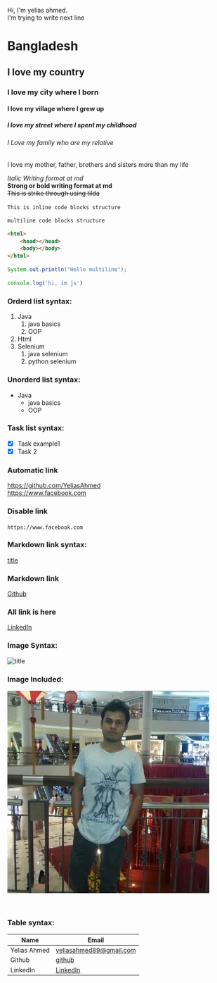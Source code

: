 <!--Markdown-->
Hi, I'm yelias ahmed.  
I'm trying to write next line <!--Double space is used for next line-->
# Bangladesh
## I love my country
### I love my city where I born
#### I love my village where I grew up
##### I love my street where I spent my childhood
###### I Love my family who are my relative

<p>I love my mother, father, brothers and sisters more than my life</p>

_Italic Writing format at md_  
__Strong or bold writing format at md__  
~~This is strike through using tilda~~

`This is inline code blocks structure`
```
multiline code blocks structure
```

```html
<html>
    <head></head>
    <body></body>
</html>
```
```java
System.out.println("Hello multiline");
```
```js
console.log('hi, im js')
```

### Orderd list syntax:

1. Java 
   1. java basics
   2. OOP
2. Html
3. Selenium 
   1. java selenium
   2. python selenium

### Unorderd list syntax:

- Java 
   - java basics
   - OOP

### Task list syntax:

- [x] Task example1
- [x] Task 2

### Automatic link
  https://github.com/YeliasAhmed  
  https://www.facebook.com

### Disable link
`https://www.facebook.com`

### Markdown link syntax:

[title](Url)

### Markdown link
[Github](https://www.github.com/YeliasAhmed)


### All link is here  
[LinkedIn][linkedin]

### Image Syntax:
![title](image)

### Image Included:
![profile](./images/yy.jpeg)

<!-- <img src = "./images/yy.jpeg" width="200" height = "200"> -->

<br>

### Table syntax:

|Name|Email| 
|-----|------|
|Yelias Ahmed|yeliasahmed89@gmail.com|
|Github|[github](https://github.com/YeliasAhmed)|
|LinkedIn|[LinkedIn][linkedin]|





[linkedin]: https://www.linkedin.com/in/yelias-ahmed